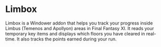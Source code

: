 # Limbox
Limbox is a Windower addon that helps you track your progress inside Limbus (Temenos and Apollyon) areas in Final Fantasy XI. It reads your temporary key items and displays which floors you have cleared in real-time. It also tracks the points earned during your run.
